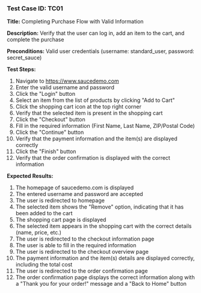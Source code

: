 ### Test Case ID: TC01

**Title:** Completing Purchase Flow with Valid Information

**Description:** Verify that the user can log in, add an item to the cart, and complete the purchase

**Preconditions:** Valid user credentials (username: standard_user, password: secret_sauce)

**Test Steps:**

1. Navigate to https://www.saucedemo.com
2. Enter the valid username and password
3. Click the "Login" button
4. Select an item from the list of products by clicking "Add to Cart"
5. Click the shopping cart icon at the top right corner
6. Verify that the selected item is present in the shopping cart
7. Click the "Checkout" button
8. Fill in the required information (First Name, Last Name, ZIP/Postal Code)
9. Click the "Continue" button
10. Verify that the payment information and the item(s) are displayed correctly
11. Click the "Finish" button
12. Verify that the order confirmation is displayed with the correct information

**Expected Results:**

1. The homepage of saucedemo.com is displayed
2. The entered username and password are accepted
3. The user is redirected to homepage
4. The selected item shows the "Remove" option, indicating that it has been added to the cart
5. The shopping cart page is displayed
6. The selected item appears in the shopping cart with the correct details (name, price, etc.)
7. The user is redirected to the checkout information page
8. The user is able to fill in the required information
9. The user is redirected to the checkout overview page
10. The payment information and the item(s) details are displayed correctly, including the total cost
11. The user is redirected to the order confirmation page
12. The order confirmation page displays the correct information along with a "Thank you for your order!" message and a "Back to Home" button
